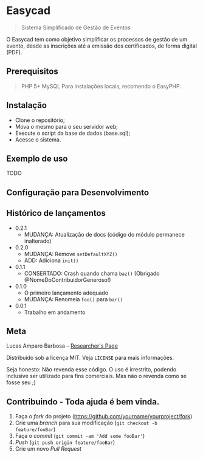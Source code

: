 # Easycad
> Sistema Simplificado de Gestão de Eventos

O Easycad tem como objetivo simplificar os processos de gestão de um evento, desde as inscrições até a emissão dos certificados, de forma digital (PDF).

## Prerequisitos
> PHP 5+
> MySQL
Para instalações locais, recomendo o EasyPHP.

## Instalação

* Clone o repositório;
* Mova o mesmo para o seu servidor web;
* Execute o script da base de dados (base.sql);
* Acesse o sistema.

## Exemplo de uso

TODO

## Configuração para Desenvolvimento

## Histórico de lançamentos

* 0.2.1
    * MUDANÇA: Atualização de docs (código do módulo permanece inalterado)
* 0.2.0
    * MUDANÇA: Remove `setDefaultXYZ()`
    * ADD: Adiciona `init()`
* 0.1.1
    * CONSERTADO: Crash quando chama `baz()` (Obrigado @NomeDoContribuidorGeneroso!)
* 0.1.0
    * O primeiro lançamento adequado
    * MUDANÇA: Renomeia `foo()` para `bar()`
* 0.0.1
    * Trabalho em andamento

## Meta

Lucas Amparo Barbosa – [Researcher's Page](lucasamparo.github.io)

Distribuído sob a licença MIT. Veja `LICENSE` para mais informações.

Seja honesto: Não revenda esse código.
O uso é irrestrito, podendo inclusive ser utilizado para fins comerciais.
Mas não o revenda como se fosse seu ;)

## Contribuindo - Toda ajuda é bem vinda.

1. Faça o _fork_ do projeto (<https://github.com/yourname/yourproject/fork>)
2. Crie uma _branch_ para sua modificação (`git checkout -b feature/fooBar`)
3. Faça o _commit_ (`git commit -am 'Add some fooBar'`)
4. _Push_ (`git push origin feature/fooBar`)
5. Crie um novo _Pull Request_
